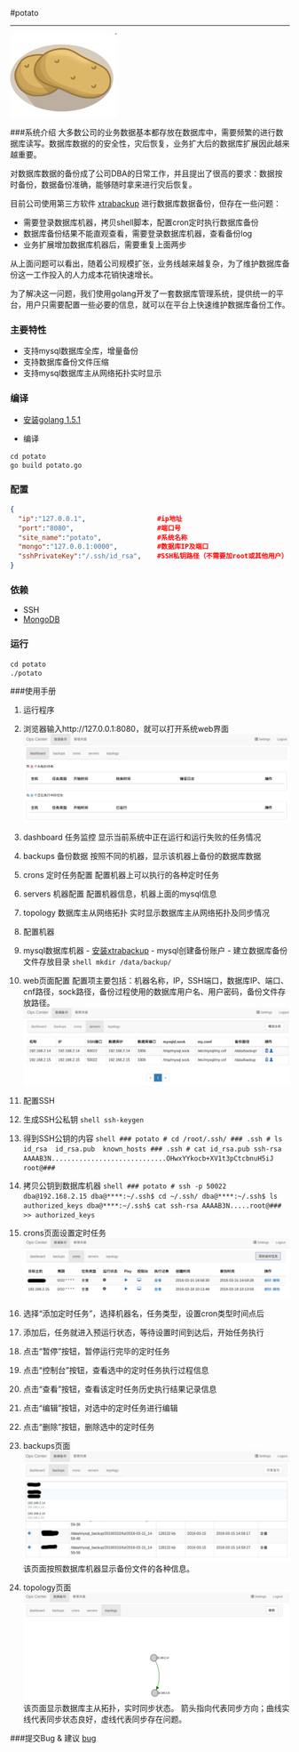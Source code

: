 #potato

---

![logo](image/logo.png)

###系统介绍
大多数公司的业务数据基本都存放在数据库中，需要频繁的进行数据库读写。数据库数据的的安全性，灾后恢复，业务扩大后的数据库扩展因此越来越重要。

对数据库数据的备份成了公司DBA的日常工作，并且提出了很高的要求：数据按时备份，数据备份准确，能够随时拿来进行灾后恢复。

目前公司使用第三方软件 [xtrabackup](https://www.percona.com/doc/percona-xtrabackup/2.4/index.html "xtrabackup") 进行数据库数据备份，但存在一些问题：
- 需要登录数据库机器，拷贝shell脚本，配置cron定时执行数据库备份
- 数据库备份结果不能直观查看，需要登录数据库机器，查看备份log
- 业务扩展增加数据库机器后，需要重复上面两步

从上面问题可以看出，随着公司规模扩张，业务线越来越复杂，为了维护数据库备份这一工作投入的人力成本花销快速增长。

为了解决这一问题，我们使用golang开发了一套数据库管理系统，提供统一的平台，用户只需要配置一些必要的信息，就可以在平台上快速维护数据库备份工作。

### 主要特性

- 支持mysql数据库全库，增量备份
- 支持数据库备份文件压缩
- 支持mysql数据库主从网络拓扑实时显示

### 编译
-  [安装golang 1.5.1](https://golang.org/dl/ "安装golang 1.5.1")

- 编译
```shell
cd potato
go build potato.go
```

### 配置
```json
{
  "ip":"127.0.0.1",                  #ip地址
  "port":"8080",                     #端口号
  "site_name":"potato",              #系统名称
  "mongo":"127.0.0.1:0000",          #数据库IP及端口
  "sshPrivateKey":"/.ssh/id_rsa",    #SSH私钥路径（不需要加root或其他用户）
}
```
### 依赖
- SSH
- [MongoDB](https://www.mongodb.org "MongoDB")

### 运行
```shell
cd potato
./potato
```

###使用手册
 1. 运行程序

 2. 浏览器输入http://127.0.0.1:8080，就可以打开系统web界面
  ![dashboard](image/dashboard.png)
  1. dashboard 任务监控
         显示当前系统中正在运行和运行失败的任务情况
  1. backups 备份数据
		按照不同的机器，显示该机器上备份的数据库数据
  1. crons 定时任务配置
		配置机器上可以执行的各种定时任务
  1. servers 机器配置
		配置机器信息，机器上面的mysql信息
  1. topology 数据库主从网络拓扑
		实时显示数据库主从网络拓扑及同步情况

 3. 配置机器 
  1. mysql数据库机器
	     - [安装xtrabackup](https://www.percona.com/doc/percona-xtrabackup/2.4/index.html "安装xtrabackup")
	     - mysql创建备份账户
	     - 建立数据库备份文件存放目录
	```shell
	mkdir /data/backup/
	```
  2. web页面配置
配置项主要包括：机器名称，IP，SSH端口，数据库IP、端口、cnf路径，sock路径，备份过程使用的数据库用户名、用户密码，备份文件存放路径。
  ![servers](image/servers.png)

 4. 配置SSH
  1. 生成SSH公私钥
	```shell
	ssh-keygen
	```

  2. 得到SSH公钥的内容
	```shell
	### potato # cd /root/.ssh/
	### .ssh # ls
	id_rsa  id_rsa.pub  known_hosts
	### .ssh # cat id_rsa.pub
	ssh-rsa AAAAB3N.............................OHwxYYkocb+XV1t3pCtcbnuH5iJ root@###
	```

  3. 拷贝公钥到数据库机器
	```shell
	### potato # ssh -p 50022 dba@192.168.2.15
	dba@****:~/.ssh$ cd ~/.ssh/
	dba@****:~/.ssh$ ls
	authorized_keys
	dba@****:~/.ssh$ cat ssh-rsa AAAAB3N.....root@### >> authorized_keys
	```
 5. crons页面设置定时任务
  ![crons](image/crons.png)
  1. 选择“添加定时任务”，选择机器名，任务类型，设置cron类型时间点后
  1. 添加后，任务就进入预运行状态，等待设置时间到达后，开始任务执行
  1. 点击“暂停”按钮，暂停运行完毕的定时任务
  1. 点击“控制台”按钮，查看选中的定时任务执行过程信息
  1. 点击“查看”按钮，查看该定时任务历史执行结果记录信息
  1. 点击“编辑”按钮，对选中的定时任务进行编辑
  1. 点击“删除”按钮，删除选中的定时任务

 

 6. backups页面
  ![backups](image/backups.png) 
  该页面按照数据库机器显示备份文件的各种信息。
  
 7. topology页面
  ![topology](image/topology.png)
该页面显示数据库主从拓扑，实时同步状态。
箭头指向代表同步方向；曲线实线代表同步状态良好，虚线代表同步存在问题。

###提交Bug & 建议
 [bug](https://github.com/SpruceX/potato/issues "bug")
 
